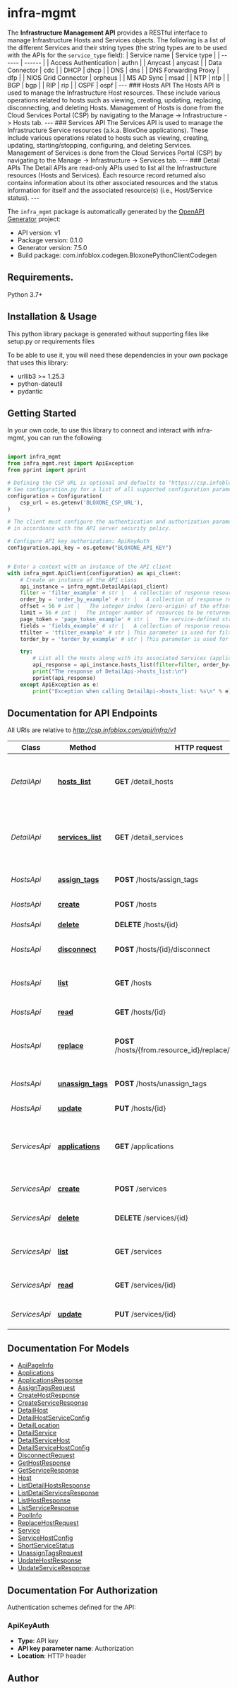 # infra-mgmt
The **Infrastructure Management API** provides a RESTful interface to manage Infrastructure Hosts and Services objects.  The following is a list of the different Services and their string types (the string types are to be used with the APIs for the `service_type` field):  | Service name | Service type |   | ------ | ------ |   | Access Authentication | authn |   | Anycast | anycast |   | Data Connector | cdc |   | DHCP | dhcp |   | DNS | dns |   | DNS Forwarding Proxy | dfp |   | NIOS Grid Connector | orpheus |   | MS AD Sync | msad |   | NTP | ntp |   | BGP | bgp |   | RIP | rip |   | OSPF | ospf |    ---   ### Hosts API  The Hosts API is used to manage the Infrastructure Host resources. These include various operations related to hosts such as viewing, creating, updating, replacing, disconnecting, and deleting Hosts. Management of Hosts is done from the Cloud Services Portal (CSP) by navigating to the Manage -> Infrastructure -> Hosts tab.  ---   ### Services API  The Services API is used to manage the Infrastructure Service resources (a.k.a. BloxOne applications). These include various operations related to hosts such as viewing, creating, updating, starting/stopping, configuring, and deleting Services. Management of Services is done from the Cloud Services Portal (CSP) by navigating to the Manage -> Infrastructure -> Services tab.  ---   ### Detail APIs  The Detail APIs are read-only APIs used to list all the Infrastructure resources (Hosts and Services). Each resource record returned also contains information about its other associated resources and the status information for itself and the associated resource(s) (i.e., Host/Service status).  ---   

The `infra_mgmt` package is automatically generated by the [OpenAPI Generator](https://openapi-generator.tech) project:

- API version: v1
- Package version: 0.1.0
- Generator version: 7.5.0
- Build package: com.infoblox.codegen.BloxonePythonClientCodegen

## Requirements.

Python 3.7+

## Installation & Usage

This python library package is generated without supporting files like setup.py or requirements files

To be able to use it, you will need these dependencies in your own package that uses this library:

* urllib3 >= 1.25.3
* python-dateutil
* pydantic

## Getting Started

In your own code, to use this library to connect and interact with infra-mgmt,
you can run the following:

```python

import infra_mgmt
from infra_mgmt.rest import ApiException
from pprint import pprint

# Defining the CSP URL is optional and defaults to "https://csp.infoblox.com"
# See configuration.py for a list of all supported configuration parameters.
configuration = Configuration(
    csp_url = os.getenv('BLOXONE_CSP_URL'),
)

# The client must configure the authentication and authorization parameters
# in accordance with the API server security policy.

# Configure API key authorization: ApiKeyAuth
configuration.api_key = os.getenv("BLOXONE_API_KEY")


# Enter a context with an instance of the API client
with infra_mgmt.ApiClient(configuration) as api_client:
    # Create an instance of the API class
    api_instance = infra_mgmt.DetailApi(api_client)
    filter = 'filter_example' # str |   A collection of response resources can be filtered by a logical expression string that includes JSON tag references to values in each resource, literal values, and logical operators. If a resource does not have the specified tag, its value is assumed to be null.  Literal values include numbers (integer and floating-point), and quoted (both single- or double-quoted) literal strings, and 'null'. The following operators are commonly used in filter expressions:  |  Op   |  Description               |  |  --   |  -----------               |  |  ==   |  Equal                     |  |  !=   |  Not Equal                 |  |  >    |  Greater Than              |  |   >=  |  Greater Than or Equal To  |  |  <    |  Less Than                 |  |  <=   |  Less Than or Equal To     |  |  and  |  Logical AND               |  |  ~    |  Matches Regex             |  |  !~   |  Does Not Match Regex      |  |  or   |  Logical OR                |  |  not  |  Logical NOT               |  |  ()   |  Groupping Operators       |         (optional)
    order_by = 'order_by_example' # str |   A collection of response resources can be sorted by their JSON tags. For a 'flat' resource, the tag name is straightforward. If sorting is allowed on non-flat hierarchical resources, the service should implement a qualified naming scheme such as dot-qualification to reference data down the hierarchy. If a resource does not have the specified tag, its value is assumed to be null.)  Specify this parameter as a comma-separated list of JSON tag names. The sort direction can be specified by a suffix separated by whitespace before the tag name. The suffix 'asc' sorts the data in ascending order. The suffix 'desc' sorts the data in descending order. If no suffix is specified the data is sorted in ascending order.         (optional)
    offset = 56 # int |   The integer index (zero-origin) of the offset into a collection of resources. If omitted or null the value is assumed to be '0'.          (optional)
    limit = 56 # int |   The integer number of resources to be returned in the response. The service may impose maximum value. If omitted the service may impose a default value.          (optional)
    page_token = 'page_token_example' # str |   The service-defined string used to identify a page of resources. A null value indicates the first page.          (optional)
    fields = 'fields_example' # str |   A collection of response resources can be transformed by specifying a set of JSON tags to be returned. For a “flat” resource, the tag name is straightforward. If field selection is allowed on non-flat hierarchical resources, the service should implement a qualified naming scheme such as dot-qualification to reference data down the hierarchy. If a resource does not have the specified tag, the tag does not appear in the output resource.  Specify this parameter as a comma-separated list of JSON tag names.         (optional)
    tfilter = 'tfilter_example' # str | This parameter is used for filtering by tags. (optional)
    torder_by = 'torder_by_example' # str | This parameter is used for sorting by tags. (optional)

    try:
        # List all the Hosts along with its associated Services (applications).
        api_response = api_instance.hosts_list(filter=filter, order_by=order_by, offset=offset, limit=limit, page_token=page_token, fields=fields, tfilter=tfilter, torder_by=torder_by)
        print("The response of DetailApi->hosts_list:\n")
        pprint(api_response)
    except ApiException as e:
        print("Exception when calling DetailApi->hosts_list: %s\n" % e)

```

## Documentation for API Endpoints

All URIs are relative to *http://csp.infoblox.com/api/infra/v1*

Class | Method | HTTP request | Description
------------ | ------------- | ------------- | -------------
*DetailApi* | [**hosts_list**](infra_mgmt/docs/DetailApi.md#hosts_list) | **GET** /detail_hosts | List all the Hosts along with its associated Services (applications).
*DetailApi* | [**services_list**](infra_mgmt/docs/DetailApi.md#services_list) | **GET** /detail_services | List all the Services (applications) along with its associated Hosts.
*HostsApi* | [**assign_tags**](infra_mgmt/docs/HostsApi.md#assign_tags) | **POST** /hosts/assign_tags | Assign tags for list of hosts.
*HostsApi* | [**create**](infra_mgmt/docs/HostsApi.md#create) | **POST** /hosts | Create a Host resource.
*HostsApi* | [**delete**](infra_mgmt/docs/HostsApi.md#delete) | **DELETE** /hosts/{id} | Delete a Host resource.
*HostsApi* | [**disconnect**](infra_mgmt/docs/HostsApi.md#disconnect) | **POST** /hosts/{id}/disconnect | Disconnect a Host by resource ID.
*HostsApi* | [**list**](infra_mgmt/docs/HostsApi.md#list) | **GET** /hosts | List all the Host resources for an account.
*HostsApi* | [**read**](infra_mgmt/docs/HostsApi.md#read) | **GET** /hosts/{id} | Get a Host resource.
*HostsApi* | [**replace**](infra_mgmt/docs/HostsApi.md#replace) | **POST** /hosts/{from.resource_id}/replace/{to.resource_id} | Migrate a Host&#39;s configuration from one to another.
*HostsApi* | [**unassign_tags**](infra_mgmt/docs/HostsApi.md#unassign_tags) | **POST** /hosts/unassign_tags | Unassign tag for the list hosts.
*HostsApi* | [**update**](infra_mgmt/docs/HostsApi.md#update) | **PUT** /hosts/{id} | Update a Host resource.
*ServicesApi* | [**applications**](infra_mgmt/docs/ServicesApi.md#applications) | **GET** /applications | List applications (Service types) for a particular account.
*ServicesApi* | [**create**](infra_mgmt/docs/ServicesApi.md#create) | **POST** /services | Create a Service resource.
*ServicesApi* | [**delete**](infra_mgmt/docs/ServicesApi.md#delete) | **DELETE** /services/{id} | Delete a Service resource.
*ServicesApi* | [**list**](infra_mgmt/docs/ServicesApi.md#list) | **GET** /services | List all the Service resources for an account.
*ServicesApi* | [**read**](infra_mgmt/docs/ServicesApi.md#read) | **GET** /services/{id} | Read a Service resource.
*ServicesApi* | [**update**](infra_mgmt/docs/ServicesApi.md#update) | **PUT** /services/{id} | Update a Service resource.


## Documentation For Models

 - [ApiPageInfo](infra_mgmt/docs/ApiPageInfo.md)
 - [Applications](infra_mgmt/docs/Applications.md)
 - [ApplicationsResponse](infra_mgmt/docs/ApplicationsResponse.md)
 - [AssignTagsRequest](infra_mgmt/docs/AssignTagsRequest.md)
 - [CreateHostResponse](infra_mgmt/docs/CreateHostResponse.md)
 - [CreateServiceResponse](infra_mgmt/docs/CreateServiceResponse.md)
 - [DetailHost](infra_mgmt/docs/DetailHost.md)
 - [DetailHostServiceConfig](infra_mgmt/docs/DetailHostServiceConfig.md)
 - [DetailLocation](infra_mgmt/docs/DetailLocation.md)
 - [DetailService](infra_mgmt/docs/DetailService.md)
 - [DetailServiceHost](infra_mgmt/docs/DetailServiceHost.md)
 - [DetailServiceHostConfig](infra_mgmt/docs/DetailServiceHostConfig.md)
 - [DisconnectRequest](infra_mgmt/docs/DisconnectRequest.md)
 - [GetHostResponse](infra_mgmt/docs/GetHostResponse.md)
 - [GetServiceResponse](infra_mgmt/docs/GetServiceResponse.md)
 - [Host](infra_mgmt/docs/Host.md)
 - [ListDetailHostsResponse](infra_mgmt/docs/ListDetailHostsResponse.md)
 - [ListDetailServicesResponse](infra_mgmt/docs/ListDetailServicesResponse.md)
 - [ListHostResponse](infra_mgmt/docs/ListHostResponse.md)
 - [ListServiceResponse](infra_mgmt/docs/ListServiceResponse.md)
 - [PoolInfo](infra_mgmt/docs/PoolInfo.md)
 - [ReplaceHostRequest](infra_mgmt/docs/ReplaceHostRequest.md)
 - [Service](infra_mgmt/docs/Service.md)
 - [ServiceHostConfig](infra_mgmt/docs/ServiceHostConfig.md)
 - [ShortServiceStatus](infra_mgmt/docs/ShortServiceStatus.md)
 - [UnassignTagsRequest](infra_mgmt/docs/UnassignTagsRequest.md)
 - [UpdateHostResponse](infra_mgmt/docs/UpdateHostResponse.md)
 - [UpdateServiceResponse](infra_mgmt/docs/UpdateServiceResponse.md)


<a id="documentation-for-authorization"></a>
## Documentation For Authorization


Authentication schemes defined for the API:
<a id="ApiKeyAuth"></a>
### ApiKeyAuth

- **Type**: API key
- **API key parameter name**: Authorization
- **Location**: HTTP header


## Author




